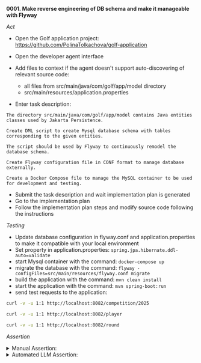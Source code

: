 **0001. Make reverse engineering of DB schema and make it manageable with Flyway**

*Act*

- Open the Golf application project:
https://github.com/PolinaTolkachova/golf-application

- Open the developer agent interface
- Add files to context if the agent doesn't support auto-discovering of relevant source code:
    - all files from src/main/java/com/golf/app/model directory
    - src/main/resources/application.properties
- Enter task description:

```
The directory src/main/java/com/golf/app/model contains Java entities classes used by Jakarta Persistence.

Create DML script to create Mysql database schema with tables corresponding to the given entities.

The script should be used by Flyway to continuously remodel the database schema.

Create Flyway configuration file in CONF format to manage database externally.

Create a Docker Compose file to manage the MySQL container to be used for development and testing.
```

- Submit the task description and wait implementation plan is generated
- Go to the implementation plan
- Follow the implementation plan steps and modify source code following the instructions

*Testing*

- Update database configuration in flyway.conf and application.properties to make it compatible with your local environment
- Set property in application.properties: `spring.jpa.hibernate.ddl-auto=validate`
- start Mysql container with the command: `docker-compose up`
- migrate the database with the command: `flyway -configFiles=src/main/resources/flyway.conf migrate`
- build the application with the command: `mvn clean install`
- start the application with the command: `mvn spring-boot:run`
- send test requests to the application:

```bash
curl -v -u 1:1 http://localhost:8082/competition/2025

curl -v -u 1:1 http://localhost:8082/player

curl -v -u 1:1 http://localhost:8082/round
```

*Assertion*

<details>
<summary>Manual Assertion:</summary>

- assert that DB initialization migration script is created. Sample script name: src/main/resources/db/migration/V1__Initial_Schema.sql
- assert that DB initialization script contains correct table definitions for all entities.
- assert that src/main/resources/flyway.conf is created. Sample:

```properties
# flyway.conf

flyway.url=jdbc:mysql://localhost:3306/golf_app?allowPublicKeyRetrieval
flyway.user=root
flyway.password=yourpassword
flyway.schemas=public
flyway.locations=filesystem:src/main/resources/db/migration
```

- assert that docker-compose.yml file is created

```
version: '3.8'

services:
  mysql:
    image: mysql:8.0
    container_name: golf_mysql
    environment:
      MYSQL_ROOT_PASSWORD: rootpassword
      MYSQL_DATABASE: golf_db
    ports:
      - "3306:3306"
    volumes:
      - mysql_data:/var/lib/mysql

volumes:
  mysql_data:
```

- make sure the Mysql container has started without errors
- make sure the application has been built without errors
- make sure the application has started, no errors are reported in log
- make sure the application responds to the test requests without server error (500–599)

</details>

<details>
<summary>Automated LLM Assertion:</summary>

Make evaluation following steps described in [auto-llm-eval README](../auto-llm-eval/README.md).

The following manual steps are required before running the evaluation (see [template](../auto-llm-eval/manual-output-include-template.md) ):
- Add output of `docker-compose up` to output.md.
- Add output of Flyway migration to output.md.
- Add output of `mvn clean install` to output.md.
- Add output of `mvn spring-boot:run` to output.md.
- Add output of the test requests to output.md.

</details>